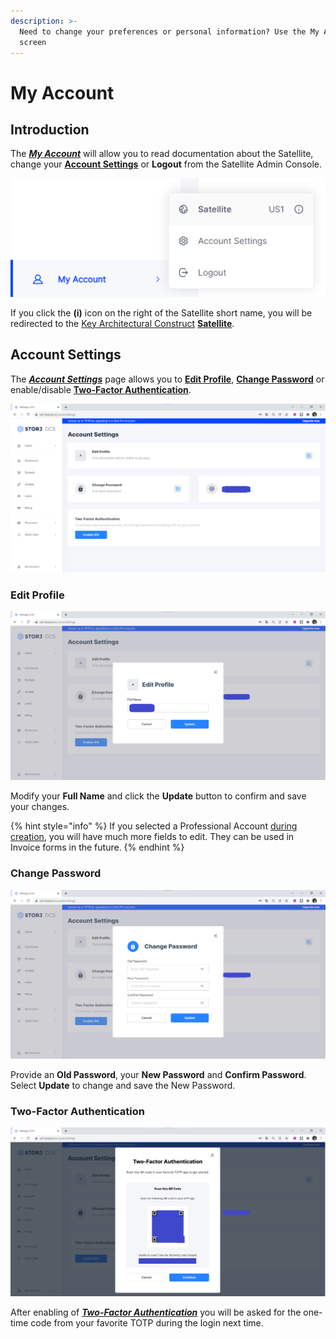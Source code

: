 ```yaml
---
description: >-
  Need to change your preferences or personal information? Use the My Account
  screen
---
```


# My Account

## Introduction

The [_**My Account**_](my-account.md) will allow you to read documentation about the Satellite, change your [**Account Settings**](my-account.md#account-settings) or **Logout** from the Satellite Admin Console.

![](<../../.gitbook/assets/image (155) (1) (1).png>)

If you click the **(i)** icon on the right of the Satellite short name, you will be redirected to the [Key Architectural Construct](../../concepts/key-architecture-constructs.md) [**Satellite**](../../concepts/satellite.md).

## Account Settings

The [_**Account Settings**_](my-account.md#account-settings) page allows you to [**Edit Profile**](my-account.md#undefined), [**Change Password**](my-account.md#undefined) or enable/disable [**Two-Factor Authentication**](my-account.md#undefined).

![](<../../.gitbook/assets/image (135) (1) (1).png>)

### Edit Profile

![](<../../.gitbook/assets/image (126) (1).png>)

Modify your **Full Name** and click the **Update** button to confirm and save your changes.

{% hint style="info" %}
If you selected a Professional Account [during creation](creating-your-account.md), you will have much more fields to edit. They can be used in Invoice forms in the future.
{% endhint %}

### Change Password

![](<../../.gitbook/assets/image (164) (1).png>)

Provide an **Old Password**, your **New Password** and **Confirm Password**. Select **Update** to change and save the New Password.

### Two-Factor Authentication

![](<../../.gitbook/assets/image (140) (1).png>)

After enabling of [_**Two-Factor Authentication**_](my-account.md#undefined) you will be asked for the one-time code from your favorite TOTP during the login next time.
